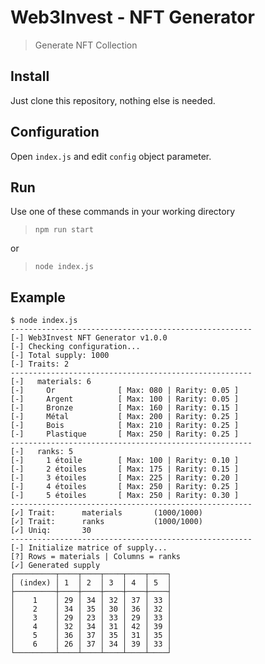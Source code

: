 # Web3Invest - NFT Generator

> Generate NFT Collection

## Install

Just clone this repository, nothing else is needed.

## Configuration

Open `index.js` and edit `config` object parameter.

## Run

Use one of these commands in your working directory  

> `npm run start`

or

> `node index.js`  

## Example

```
$ node index.js
------------------------------------------------------
[-] Web3Invest NFT Generator v1.0.0
[-] Checking configuration...
[-] Total supply: 1000
[-] Traits: 2
------------------------------------------------------
[-]   materials: 6
[-]     Or              [ Max: 080 | Rarity: 0.05 ]
[-]     Argent          [ Max: 100 | Rarity: 0.05 ]
[-]     Bronze          [ Max: 160 | Rarity: 0.15 ]
[-]     Métal           [ Max: 200 | Rarity: 0.25 ]
[-]     Bois            [ Max: 210 | Rarity: 0.25 ]
[-]     Plastique       [ Max: 250 | Rarity: 0.25 ]
------------------------------------------------------
[-]   ranks: 5
[-]     1 étoile        [ Max: 100 | Rarity: 0.10 ]
[-]     2 étoiles       [ Max: 175 | Rarity: 0.15 ]
[-]     3 étoiles       [ Max: 225 | Rarity: 0.20 ]
[-]     4 étoiles       [ Max: 250 | Rarity: 0.25 ]
[-]     5 étoiles       [ Max: 250 | Rarity: 0.30 ]
------------------------------------------------------
[✓] Trait:      materials       (1000/1000)
[✓] Trait:      ranks           (1000/1000)
[✓] Uniq:       30
------------------------------------------------------
[-] Initialize matrice of supply...
[?] Rows = materials | Columns = ranks
[✓] Generated supply
┌─────────┬────┬────┬────┬────┬────┐
│ (index) │ 1  │ 2  │ 3  │ 4  │ 5  │
├─────────┼────┼────┼────┼────┼────┤
│    1    │ 29 │ 34 │ 32 │ 37 │ 33 │
│    2    │ 34 │ 35 │ 30 │ 36 │ 32 │
│    3    │ 29 │ 23 │ 33 │ 29 │ 33 │
│    4    │ 32 │ 34 │ 31 │ 42 │ 39 │
│    5    │ 36 │ 37 │ 35 │ 31 │ 35 │
│    6    │ 26 │ 37 │ 34 │ 39 │ 33 │
└─────────┴────┴────┴────┴────┴────┘
```